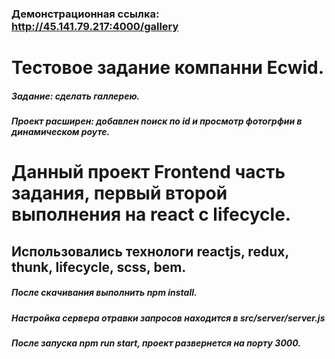 ### Демонстрационная ссылка: http://45.141.79.217:4000/gallery

# Тестовое задание компанни Ecwid.
##### Задание: сделать галлерею.
##### Проект расширен: добавлен поиск по id и просмотр фотогрфии в динамическом роуте.
# Данный проект Frontend часть задания, первый второй выполнения на react с lifecycle.
## Использовались технологи reactjs, redux, thunk, lifecycle, scss, bem.
##### После скачивания выполнить npm install.
##### Настройка сервера отравки запросов находится в src/server/server.js
##### После запуска npm run start, проект развернется на порту 3000.

